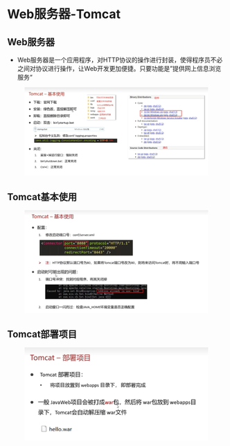 # Web服务器-Tomcat

## Web服务器

* Web服务器是一个应用程序，对HTTP协议的操作进行封装，使得程序员不必之间对协议进行操作，让Web开发更加便捷。只要功能是”提供网上信息浏览服务“

<figure><img src="../.gitbook/assets/image (1) (7) (1).png" alt=""><figcaption></figcaption></figure>

## Tomcat基本使用

<figure><img src="../.gitbook/assets/image (4) (6).png" alt=""><figcaption></figcaption></figure>

## Tomcat部署项目

<figure><img src="../.gitbook/assets/image (4) (5).png" alt=""><figcaption></figcaption></figure>
